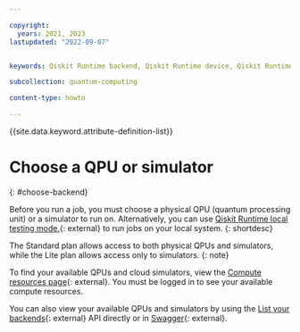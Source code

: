 ```yaml
---

copyright:
  years: 2021, 2023
lastupdated: "2022-09-07"


keywords: Qiskit Runtime backend, Qiskit Runtime device, Qiskit Runtime simulator, Qiskit Runtime QPUs

subcollection: quantum-computing

content-type: howto

---
```


{{site.data.keyword.attribute-definition-list}}


# Choose a QPU or simulator
{: #choose-backend}

Before you run a job, you must choose a physical QPU (quantum processing unit) or a simulator to run on. Alternatively, you can use [Qiskit Runtime local testing mode.](https://docs.quantum.ibm.com/verify/local-testing-mode){: external} to run jobs on your local system.
{: shortdesc}

The Standard plan allows access to both physical QPUs and simulators, while the Lite plan allows access only to simulators.
{: note}

To find your available QPUs and cloud simulators, view the [Compute resources page](https://cloud.ibm.com/quantum/resources){: external}. You must be logged in to see your available compute resources. 

You can also view your available QPUs and simulators by using the [List your backends](/apidocs/quantum-computing#list-backends){: external} API directly or in [Swagger](https://us-east.quantum-computing.cloud.ibm.com/openapi/#/Programs/list-backends){: external}.

